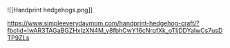
![[Handprint hedgehogs.png]]

https://www.simpleeverydaymom.com/handprint-hedgehog-craft/?fbclid=IwAR3TAGaBGZHxIzXN4M_y8fbhCwY16cNrqfXk_oTljDDYalwCs7usDTP9ZLs

